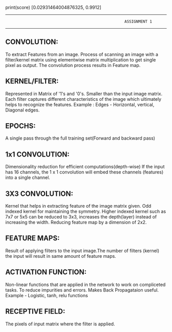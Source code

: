 print(score)
[0.02931464004876325, 0.9912]

----------------------------------------------------------------------------------------------------------------------------------------
                                                        ASSIGNMENT 1
----------------------------------------------------------------------------------------------------------------------------------------

CONVOLUTION:
--
   To extract Features from an image.
   Process of scanning an image with a filter/kernel matrix using elementwise matrix multiplication to get single pixel as output. The convolution process results in Feature map.

KERNEL/FILTER:
--
  Represented in Matrix of '1's and '0's. Smaller than the input image matrix.
  Each filter captures different characteristics of the image which ultimately helps to recognize the features.
  Example : Edges - Horizontal, vertical, Diagonal edges.

EPOCHS:
--
   A single pass through the full training set(Forward and backward pass)

1x1 CONVOLUTION:
--
   Dimensionality reduction for efficient computations(depth-wise)
   If the input has 16 channels, the 1 x 1 convolution will embed these channels (features) into a single channel.

3X3 CONVOLUTION:
--
   Kernel that helps in extracting feature of the image matrix given.
   Odd indexed kernel for maintaining the symmetry.
   Higher indexed kernel such as 7x7 or 5x5 can be reduced to 3x3, increases the depth(layer) instead of increasing the width.
   Reducing feature map by a dimension of 2x2.
   
FEATURE MAPS:
--
  Result of applying filters to the input image.The number of filters (kernel) the input will result in same amount of feature maps.

ACTIVATION FUNCTION:
--
  Non-linear functions that are applied in the network to work on compliceted tasks. To reduce impurities and errors.
  Makes Back Propagataion  useful.
  Example - Logistic, tanh, relu functions

RECEPTIVE FIELD:
--
   The pixels of input matrix where the filter is applied. 


